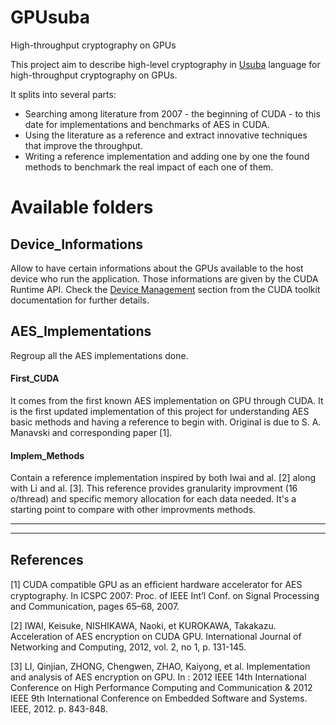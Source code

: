 GPUsuba
=======
High-throughput cryptography on GPUs


This project aim to describe high-level cryptography in 
[Usuba](https://dadaiscrazy.github.io/usuba/ "Usuba project's Homepage") 
language for high-throughput cryptography on GPUs.

It splits into several parts:
-   Searching among literature from 2007 - the beginning of CUDA - to this date for implementations and benchmarks of AES in CUDA. 
-	Using the literature as a reference and extract innovative techniques that improve the throughput. 
-	Writing a reference implementation and adding one by one the found methods to benchmark the real impact of each one of them. 



Available folders 
=================

Device_Informations
-------------------
Allow to have certain informations about the GPUs available to the host device who run the application. Those informations are given by the CUDA Runtime API. Check the [Device Management](https://docs.nvidia.com/cuda/cuda-runtime-api/group__CUDART__DEVICE.html "CUDA Toolkit Documentation") section from the CUDA toolkit documentation for further details.

AES_Implementations
-------------------
Regroup all the AES implementations done. 
#### First_CUDA  
It comes from the first known AES implementation on GPU through CUDA. It is the first updated implementation of this project for understanding AES basic methods and having a reference to begin with. 
Original is due to S. A. Manavski and corresponding paper [1].

#### Implem_Methods
Contain a reference implementation inspired by both Iwai and al. [2] along with Li and al. [3]. This reference provides granularity improvment (16 o/thread) and specific memory allocation for each data needed. It's a starting point to compare with other improvments methods.




---
---
## References
[1] CUDA compatible GPU as an efﬁcient hardware accelerator for AES cryptography. In ICSPC 2007: Proc. of IEEE Int’l Conf. on Signal Processing and Communication, pages 65–68, 2007.

[2] IWAI, Keisuke, NISHIKAWA, Naoki, et KUROKAWA, Takakazu. Acceleration of AES encryption on CUDA GPU. International Journal of Networking and Computing, 2012, vol. 2, no 1, p. 131-145.

[3] LI, Qinjian, ZHONG, Chengwen, ZHAO, Kaiyong, et al. Implementation and analysis of AES encryption on GPU. In : 2012 IEEE 14th International Conference on High Performance Computing and Communication & 2012 IEEE 9th International Conference on Embedded Software and Systems. IEEE, 2012. p. 843-848.